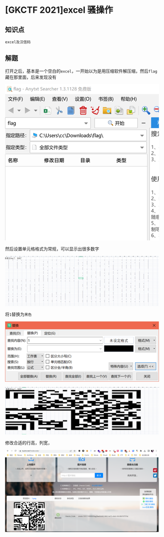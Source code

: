 # [GKCTF 2021]excel 骚操作

## 知识点

`excel及汉信码`

## 解题

打开之后，基本是一个空白的`excel`，一开始以为是用压缩软件解压缩，然后`flag`藏在那里面，后来发现没有

![](./img/77-1.png)

然后设置单元格格式为常规，可以显示出很多数字

![](./img/77-2.png)

将`1`替换为`黑色`

![](./img/77-3.png)

![](./img/77-4.png)

修改合适的行高，列宽，

![](./img/77-5.png)
